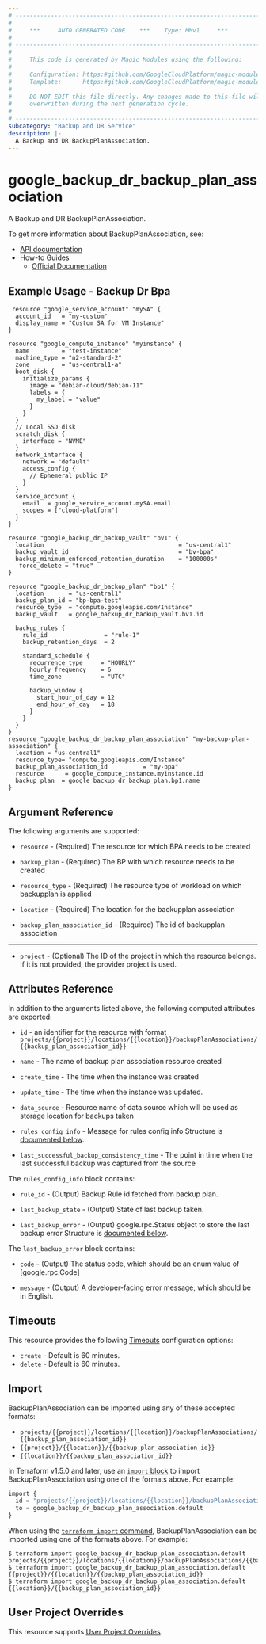 ```yaml
---
# ----------------------------------------------------------------------------
#
#     ***     AUTO GENERATED CODE    ***    Type: MMv1     ***
#
# ----------------------------------------------------------------------------
#
#     This code is generated by Magic Modules using the following:
#
#     Configuration: https:#github.com/GoogleCloudPlatform/magic-modules/tree/main/mmv1/products/backupdr/BackupPlanAssociation.yaml
#     Template:      https:#github.com/GoogleCloudPlatform/magic-modules/tree/main/mmv1/templates/terraform/resource.html.markdown.tmpl
#
#     DO NOT EDIT this file directly. Any changes made to this file will be
#     overwritten during the next generation cycle.
#
# ----------------------------------------------------------------------------
subcategory: "Backup and DR Service"
description: |-
  A Backup and DR BackupPlanAssociation.
---
```


# google_backup_dr_backup_plan_association

A Backup and DR BackupPlanAssociation.


To get more information about BackupPlanAssociation, see:

* [API documentation](https://cloud.google.com/backup-disaster-recovery/docs/reference/rest)
* How-to Guides
    * [Official Documentation](https://cloud.google.com/backup-disaster-recovery/docs)

## Example Usage - Backup Dr Bpa


```hcl
 resource "google_service_account" "mySA" {
  account_id   = "my-custom"
  display_name = "Custom SA for VM Instance"
}

resource "google_compute_instance" "myinstance" {
  name         = "test-instance"
  machine_type = "n2-standard-2"
  zone         = "us-central1-a"
  boot_disk {
    initialize_params {
      image = "debian-cloud/debian-11"
      labels = {
        my_label = "value"
      }
    }
  }
  // Local SSD disk
  scratch_disk {
    interface = "NVME"
  }
  network_interface {
    network = "default"
    access_config {
      // Ephemeral public IP
    }
  }
  service_account {
    email  = google_service_account.mySA.email
    scopes = ["cloud-platform"]
  }
}

resource "google_backup_dr_backup_vault" "bv1" {
  location                                      = "us-central1"
  backup_vault_id                               = "bv-bpa"
  backup_minimum_enforced_retention_duration    = "100000s"
   force_delete = "true"
}

resource "google_backup_dr_backup_plan" "bp1" {
  location       = "us-central1"
  backup_plan_id = "bp-bpa-test"
  resource_type  = "compute.googleapis.com/Instance"
  backup_vault   = google_backup_dr_backup_vault.bv1.id

  backup_rules {
    rule_id                = "rule-1"
    backup_retention_days  = 2

    standard_schedule {
      recurrence_type     = "HOURLY"
      hourly_frequency    = 6
      time_zone           = "UTC"

      backup_window {
        start_hour_of_day = 12
        end_hour_of_day   = 18
      }
    }
  }
}
resource "google_backup_dr_backup_plan_association" "my-backup-plan-association" {
  location = "us-central1"
  resource_type= "compute.googleapis.com/Instance"
  backup_plan_association_id          = "my-bpa"
  resource      = google_compute_instance.myinstance.id
  backup_plan  = google_backup_dr_backup_plan.bp1.name
}
```

## Argument Reference

The following arguments are supported:


* `resource` -
  (Required)
  The resource for which BPA needs to be created

* `backup_plan` -
  (Required)
  The BP with which resource needs to be created

* `resource_type` -
  (Required)
  The resource type of workload on which backupplan is applied

* `location` -
  (Required)
  The location for the backupplan association

* `backup_plan_association_id` -
  (Required)
  The id of backupplan association


- - -


* `project` - (Optional) The ID of the project in which the resource belongs.
    If it is not provided, the provider project is used.


## Attributes Reference

In addition to the arguments listed above, the following computed attributes are exported:

* `id` - an identifier for the resource with format `projects/{{project}}/locations/{{location}}/backupPlanAssociations/{{backup_plan_association_id}}`

* `name` -
  The name of backup plan association resource created

* `create_time` -
  The time when the instance was created

* `update_time` -
  The time when the instance was updated.

* `data_source` -
  Resource name of data source which will be used as storage location for backups taken

* `rules_config_info` -
  Message for rules config info
  Structure is [documented below](#nested_rules_config_info).

* `last_successful_backup_consistency_time` -
  The point in time when the last successful backup was captured from the source


<a name="nested_rules_config_info"></a>The `rules_config_info` block contains:

* `rule_id` -
  (Output)
  Backup Rule id fetched from backup plan.

* `last_backup_state` -
  (Output)
  State of last backup taken.

* `last_backup_error` -
  (Output)
  google.rpc.Status object to store the last backup error
  Structure is [documented below](#nested_rules_config_info_rules_config_info_last_backup_error).


<a name="nested_rules_config_info_rules_config_info_last_backup_error"></a>The `last_backup_error` block contains:

* `code` -
  (Output)
  The status code, which should be an enum value of [google.rpc.Code]

* `message` -
  (Output)
  A developer-facing error message, which should be in English.

## Timeouts

This resource provides the following
[Timeouts](https://developer.hashicorp.com/terraform/plugin/sdkv2/resources/retries-and-customizable-timeouts) configuration options:

- `create` - Default is 60 minutes.
- `delete` - Default is 60 minutes.

## Import


BackupPlanAssociation can be imported using any of these accepted formats:

* `projects/{{project}}/locations/{{location}}/backupPlanAssociations/{{backup_plan_association_id}}`
* `{{project}}/{{location}}/{{backup_plan_association_id}}`
* `{{location}}/{{backup_plan_association_id}}`


In Terraform v1.5.0 and later, use an [`import` block](https://developer.hashicorp.com/terraform/language/import) to import BackupPlanAssociation using one of the formats above. For example:

```tf
import {
  id = "projects/{{project}}/locations/{{location}}/backupPlanAssociations/{{backup_plan_association_id}}"
  to = google_backup_dr_backup_plan_association.default
}
```

When using the [`terraform import` command](https://developer.hashicorp.com/terraform/cli/commands/import), BackupPlanAssociation can be imported using one of the formats above. For example:

```
$ terraform import google_backup_dr_backup_plan_association.default projects/{{project}}/locations/{{location}}/backupPlanAssociations/{{backup_plan_association_id}}
$ terraform import google_backup_dr_backup_plan_association.default {{project}}/{{location}}/{{backup_plan_association_id}}
$ terraform import google_backup_dr_backup_plan_association.default {{location}}/{{backup_plan_association_id}}
```

## User Project Overrides

This resource supports [User Project Overrides](https://registry.terraform.io/providers/hashicorp/google/latest/docs/guides/provider_reference#user_project_override).
